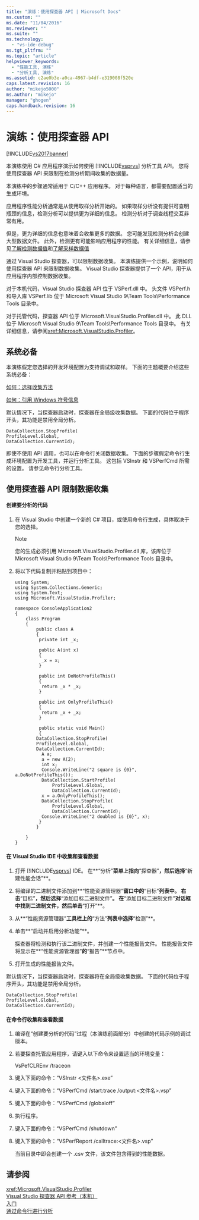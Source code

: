 ```yaml
---
title: "演练：使用探查器 API | Microsoft Docs"
ms.custom: ""
ms.date: "11/04/2016"
ms.reviewer: ""
ms.suite: ""
ms.technology: 
  - "vs-ide-debug"
ms.tgt_pltfrm: ""
ms.topic: "article"
helpviewer_keywords: 
  - "性能工具, 演练"
  - "分析工具, 演练"
ms.assetid: c2ae0b3e-a0ca-4967-b4df-e319008f520e
caps.latest.revision: 16
author: "mikejo5000"
ms.author: "mikejo"
manager: "ghogen"
caps.handback.revision: 16
---
```

# 演练：使用探查器 API
[!INCLUDE[vs2017banner](../code-quality/includes/vs2017banner.md)]

本演练使用 C\# 应用程序演示如何使用 [!INCLUDE[vsprvs](../code-quality/includes/vsprvs_md.md)] 分析工具 API。  您将使用探查器 API 来限制在检测分析期间收集的数据量。  
  
 本演练中的步骤通常适用于 C\/C\+\+ 应用程序。  对于每种语言，都需要配置适当的生成环境。  
  
 应用程序性能分析通常是从使用取样分析开始的。  如果取样分析没有提供可查明瓶颈的信息，检测分析可以提供更为详细的信息。  检测分析对于调查线程交互非常有用。  
  
 但是，更为详细的信息也意味着会收集更多的数据。  您可能发现检测分析会创建大型数据文件。  此外，检测更有可能影响应用程序的性能。  有关详细信息，请参见[了解检测数据值](../profiling/understanding-instrumentation-data-values.md)和[了解采样数据值](../profiling/understanding-sampling-data-values.md)  
  
 通过 Visual Studio 探查器，可以限制数据收集。  本演练提供一个示例，说明如何使用探查器 API 来限制数据收集。  Visual Studio 探查器提供了一个 API，用于从应用程序内部控制数据收集。  
  
 对于本机代码，Visual Studio 探查器 API 位于 VSPerf.dll 中。  头文件 VSPerf.h 和导入库 VSPerf.lib 位于 Microsoft Visual Studio 9\\Team Tools\\Performance Tools 目录中。  
  
 对于托管代码，探查器 API 位于 Microsoft.VisualStudio.Profiler.dll 中。  此 DLL 位于 Microsoft Visual Studio 9\\Team Tools\\Performance Tools 目录中。  有关详细信息，请参阅<xref:Microsoft.VisualStudio.Profiler>。  
  
## 系统必备  
 本演练假定您选择的开发环境配置为支持调试和取样。  下面的主题概要介绍这些系统必备：  
  
 [如何：选择收集方法](../profiling/how-to-choose-collection-methods.md)  
  
 [如何：引用 Windows 符号信息](../profiling/how-to-reference-windows-symbol-information.md)  
  
 默认情况下，当探查器启动时，探查器在全局级收集数据。  下面的代码位于程序开头，其功能是禁用全局分析。  
  
```  
DataCollection.StopProfile(  
ProfileLevel.Global,  
DataCollection.CurrentId);  
```  
  
 即使不使用 API 调用，也可以在命令行关闭数据收集。  下面的步骤假定命令行生成环境配置为开发工具，并运行分析工具。  这包括 VSInstr 和 VSPerfCmd 所需的设置。  请参见命令行分析工具。  
  
## 使用探查器 API 限制数据收集  
  
#### 创建要分析的代码  
  
1.  在 Visual Studio 中创建一个新的 C\# 项目，或使用命令行生成，具体取决于您的选择。  
  
    > [!NOTE]
    >  您的生成必须引用 Microsoft.VisualStudio.Profiler.dll 库，该库位于 Microsoft Visual Studio 9\\Team Tools\\Performance Tools 目录中。  
  
2.  将以下代码复制并粘贴到项目中：  
  
    ```  
    using System;  
    using System.Collections.Generic;  
    using System.Text;  
    using Microsoft.VisualStudio.Profiler;  
  
    namespace ConsoleApplication2  
    {  
        class Program  
        {  
            public class A  
            {  
             private int _x;  
  
             public A(int x)  
             {  
              _x = x;  
             }  
  
             public int DoNotProfileThis()  
             {  
              return _x * _x;  
             }  
  
             public int OnlyProfileThis()  
             {  
              return _x + _x;  
             }  
  
             public static void Main()  
             {  
            DataCollection.StopProfile(  
            ProfileLevel.Global,  
            DataCollection.CurrentId);  
              A a;  
              a = new A(2);  
              int x;      
              Console.WriteLine("2 square is {0}", a.DoNotProfileThis());  
              DataCollection.StartProfile(  
                  ProfileLevel.Global,  
                  DataCollection.CurrentId);  
              x = a.OnlyProfileThis();  
              DataCollection.StopProfile(  
                  ProfileLevel.Global,   
                  DataCollection.CurrentId);  
              Console.WriteLine("2 doubled is {0}", x);  
             }  
            }  
  
        }  
    }  
    ```  
  
#### 在 Visual Studio IDE 中收集和查看数据  
  
1.  打开 [!INCLUDE[vsprvs](../code-quality/includes/vsprvs_md.md)] IDE。  在**“分析”**菜单上指向**“探查器”**，然后选择**“新建性能会话”**。  
  
2.  将编译的二进制文件添加到**“性能资源管理器”**窗口中的**“目标”**列表中。  右击**“目标”**，然后选择**“添加目标二进制文件”**。  在**“添加目标二进制文件”**对话框中找到二进制文件，然后单击**“打开”**。  
  
3.  从**“性能资源管理器”**工具栏上的**“方法”**列表中选择**“检测”**。  
  
4.  单击**“启动并启用分析功能”**。  
  
     探查器将检测和执行该二进制文件，并创建一个性能报告文件。  性能报告文件将显示在**“性能资源管理器”**的**“报告”**节点中。  
  
5.  打开生成的性能报告文件。  
  
 默认情况下，当探查器启动时，探查器将在全局级收集数据。  下面的代码位于程序开头，其功能是禁用全局分析。  
  
```  
DataCollection.StopProfile(  
ProfileLevel.Global,  
DataCollection.CurrentId);  
```  
  
#### 在命令行收集和查看数据  
  
1.  编译在“创建要分析的代码”过程（本演练前面部分）中创建的代码示例的调试版本。  
  
2.  若要探查托管应用程序，请键入以下命令来设置适当的环境变量：  
  
     VsPefCLREnv \/traceon  
  
3.  键入下面的命令：“VSInstr \<文件名\>.exe”  
  
4.  键入下面的命令：“VSPerfCmd \/start:trace \/output:\<文件名\>.vsp”  
  
5.  键入下面的命令：“VSPerfCmd \/globaloff”  
  
6.  执行程序。  
  
7.  键入下面的命令：“VSPerfCmd \/shutdown”  
  
8.  键入下面的命令：“VSPerfReport \/calltrace:\<文件名\>.vsp”  
  
     当前目录中即会创建一个 .csv 文件，该文件包含得到的性能数据。  
  
## 请参阅  
 <xref:Microsoft.VisualStudio.Profiler>   
 [Visual Studio 探查器 API 参考（本机）](../profiling/visual-studio-profiler-api-reference-native.md)   
 [入门](../profiling/getting-started-with-performance-tools.md)   
 [通过命令行进行分析](../profiling/using-the-profiling-tools-from-the-command-line.md)